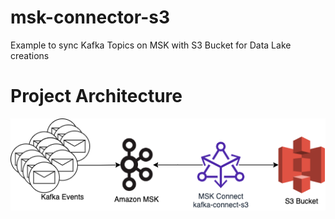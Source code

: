 # msk-connector-s3
Example to sync Kafka Topics on MSK with S3 Bucket for Data Lake creations

# Project Architecture

![Project Flow](.github/img/MSK-S3.drawio.png)
